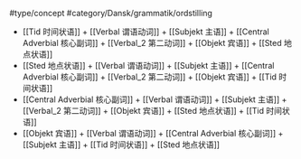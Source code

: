 #type/concept #category/Dansk/grammatik/ordstilling 

- [[Tid 时间状语]] +  [[Verbal 谓语动词]] + [[Subjekt  主语]] + [[Central Adverbial 核心副词]] + [[Verbal_2 第二动词]] + [[Objekt 宾语]] + [[Sted 地点状语]] 
- [[Sted 地点状语]] +  [[Verbal 谓语动词]] + [[Subjekt  主语]] + [[Central Adverbial 核心副词]] + [[Verbal_2 第二动词]] + [[Objekt 宾语]] + [[Tid 时间状语]]
- [[Central Adverbial 核心副词]] +  [[Verbal 谓语动词]] + [[Subjekt  主语]] + [[Verbal_2 第二动词]] + [[Objekt 宾语]] + [[Sted 地点状语]] + [[Tid 时间状语]]
- [[Objekt 宾语]] + [[Verbal 谓语动词]] + [[Central Adverbial 核心副词]] + [[Subjekt  主语]] + [[Tid 时间状语]] + [[Sted 地点状语]]